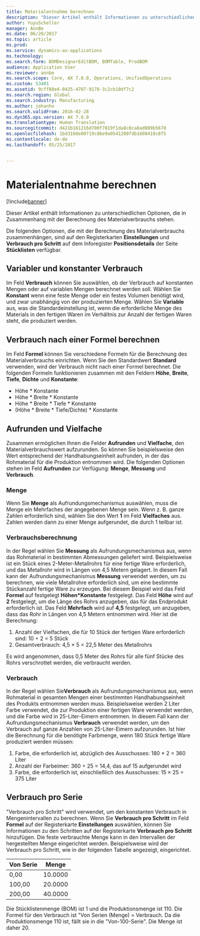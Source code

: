 ```yaml
---
title: Materialentnahme berechnen
description: "Dieser Artikel enthält Informationen zu unterschiedlichen Optionen, die in Zusammenhang mit der Berechnung des Materialverbrauchs stehen."
author: YuyuScheller
manager: AnnBe
ms.date: 06/20/2017
ms.topic: article
ms.prod: 
ms.service: dynamics-ax-applications
ms.technology: 
ms.search.form: BOMDesignerEditBOM, BOMTable, ProdBOM
audience: Application User
ms.reviewer: annbe
ms.search.scope: Core, AX 7.0.0, Operations, UnifiedOperations
ms.custom: 53401
ms.assetid: 9cff88e4-0425-4707-9178-3c2cb10df7c2
ms.search.region: Global
ms.search.industry: Manufacturing
ms.author: johanho
ms.search.validFrom: 2016-02-28
ms.dyn365.ops.version: AX 7.0.0
ms.translationtype: Human Translation
ms.sourcegitcommit: d421b161216d700f7819f1da8c0ca8ad089b5670
ms.openlocfilehash: 1bd3168e80719c86e9a0541200fdb1608410c8f5
ms.contentlocale: de-de
ms.lasthandoff: 05/25/2017


---
```


# <a name="calculate-material-consumption"></a>Materialentnahme berechnen

[!include[banner](../includes/banner.md)]


Dieser Artikel enthält Informationen zu unterschiedlichen Optionen, die in Zusammenhang mit der Berechnung des Materialverbrauchs stehen. 

Die folgenden Optionen, die mit der Berechnung des Materialverbrauchs zusammenhängen, sind auf den Registerkarten **Einstellungen** und **Verbrauch pro Schritt** auf dem Inforegister **Positionsdetails** der Seite **Stücklisten** verfügbar.

## <a name="variable-and-constant-consumption"></a>Variabler und konstanter Verbrauch
Im Feld **Verbrauch** können Sie auswählen, ob der Verbrauch auf konstanten Mengen oder auf variablen Mengen berechnet werden soll. Wählen Sie **Konstant**  wenn eine feste Menge oder ein festes Volumen benötigt wird, und zwar unabhängig von der produzierten Menge. Wählen Sie **Variable** aus, was die Standardeinstellung ist, wenn die erforderliche Menge des Materials in den fertigen Waren im Verhältnis zur Anzahl der fertigen Waren steht, die produziert werden.

## <a name="calculating-consumption-from-a-formula"></a>Verbrauch nach einer Formel berechnen
Im Feld **Formel** können Sie verschiedene Formeln für die Berechnung des Materialverbrauchs einrichten. Wenn Sie den Standardwert **Standard** verwenden, wird der Verbrauch nicht nach einer Formel berechnet. Die folgenden Formeln funktionieren zusammen mit den Feldern **Höhe**, **Breite**, **Tiefe**, **Dichte** und **Konstante**:

-   Höhe \* Konstante
-   Höhe \* Breite \* Konstante
-   Höhe \* Breite \* Tiefe \* Konstante
-   (Höhe \* Breite \* Tiefe/Dichte) \* Konstante

## <a name="rounding-up-and-multiples"></a>Aufrunden und Vielfache
Zusammen ermöglichen Ihnen die Felder **Aufrunden** und **Vielfache**, den Materialverbrauchswert aufzurunden. So können Sie beispielsweise den Wert entsprechend der Handhabungseinheit aufrunden, in der das Rohmaterial für die Produktion entnommen wird. Die folgenden Optionen stehen im Feld **Aufrunden** zur Verfügung: **Menge**, **Messung** und **Verbrauch**.

### <a name="quantity"></a>Menge

Wenn Sie **Menge** als Aufrundungsmechanismus auswählen, muss die Menge ein Mehrfaches der angegebenen Menge sein. Wenn z. B. ganze Zahlen erforderlich sind, wählen Sie den Wert **1** im Feld **Vielfaches** aus. Zahlen werden dann zu einer Menge aufgerundet, die durch 1 teilbar ist.

### <a name="measurement"></a>Verbrauchsberechnung

In der Regel wählen Sie **Messung** als Aufrundungsmechanismus aus, wenn das Rohmaterial in bestimmten Abmessungen geliefert wird. Beispielsweise ist ein Stück eines 2-Meter-Metallrohrs für eine fertige Ware erforderlich, und das Metallrohr wird in Längen von 4,5 Metern gelagert. In diesem Fall kann der Aufrundungsmechanismus **Messung** verwendet werden, um zu berechnen, wie viele Metallrohre erforderlich sind, um eine bestimmte Stückanzahl fertige Ware zu erzeugen. Bei diesem Beispiel wird das Feld **Formel** auf festgelegt **Höhen\*Konstante** festgelegt. Das Feld **Höhe** wird auf **2** festgelegt, um die Länge des Rohrs anzugeben, das für das Endprodukt erforderlich ist. Das Feld **Mehrfach** wird auf **4,5** festgelegt, um anzugeben, dass das Rohr in Längen von 4,5 Metern entnommen wird. Hier ist die Berechnung:

1.  Anzahl der Vielfachen, die für 10 Stück der fertigen Ware erforderlich sind: 10 ÷ 2 = 5 Stück
2.  Gesamtverbrauch: 4,5 × 5 = 22,5 Meter des Metallrohrs

Es wird angenommen, dass 0,5 Meter des Rohrs für alle fünf Stücke des Rohrs verschrottet werden, die verbraucht werden.

### <a name="consumption"></a>Verbrauch

In der Regel wählen Sie**Verbrauch** als Aufrundungsmechanismus aus, wenn Rohmaterial in gesamten Mengen einer bestimmten Handhabungseinheit des Produkts entnommen werden muss. Beispielsweise werden 2 Liter Farbe verwendet, die zur Produktion einer fertigen Ware verwendet werden, und die Farbe wird in 25-Liter-Eimern entnommen. In diesem Fall kann der Aufrundungsmechanismus **Verbrauch** verwendet werden, um den Verbrauch auf ganze Anzahlen von 25-Liter-Eimern aufzurunden. Ist hier die Berechnung für die benötigte Farbmenge, wenn 180 Stück fertige Ware produziert werden müssen:

1.  Farbe, die erforderlich ist, abzüglich des Ausschusses: 180 × 2 = 360 Liter
2.  Anzahl der Farbeimer: 360 ÷ 25 = 14,4, das auf 15 aufgerundet wird
3.  Farbe, die erforderlich ist, einschließlich des Ausschusses: 15 × 25 = 375 Liter

## <a name="step-consumption"></a>Verbrauch pro Serie
"Verbrauch pro Schritt" wird verwendet, um den konstanten Verbrauch in Mengenintervallen zu berechnen. Wenn Sie **Verbrauch pro Schritt** im Feld **Formel** auf der Registerkarte **Einstellungen** auswählen, können Sie Informationen zu den Schritten auf der Registerkarte **Verbrauch pro Schritt** hinzufügen. Die feste verbrauchte Menge kann in den Intervallen der hergestellten Menge eingerichtet werden. Beispielsweise wird der Verbrauch pro Schritt, wie in der folgenden Tabelle angezeigt, eingerichtet.

| Von Serie | Menge |
|-------------|----------|
| 0,00        | 10.0000  |
| 100,00      | 20.0000  |
| 200,00      | 40.0000  |

Die Stücklistenmenge (BOM) ist 1 und die Produktionsmenge ist 110. Die Formel für den Verbrauch ist "Von Serien (Menge) = Verbrauch. Da die Produktionsmenge 110 ist, fällt sie in die "Von-100-Serie". Die Menge ist daher 20.





